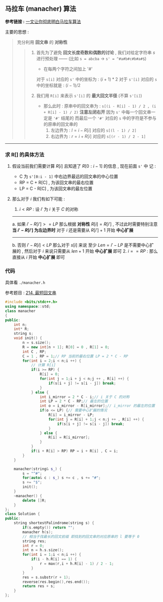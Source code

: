 #

## 马拉车 (manacher) 算法

**参考链接 :** [一文让你彻底明白马拉车算法](https://zhuanlan.zhihu.com/p/70532099)

主要的思想 :

> 充分利用 **回文串** 的 **对称性**
>
>> 1. 首先为了避免 **回文长度奇数和偶数的讨论** , 我们对给定字符串 $s$ 进行预处理 —— (比如 `s = abcba` -> `s' = ^#a#b#c#b#a#$`)
>>      - 在每两个字符之间加上 '#'
>>  
>>      对于 `s[i]` 对应的 `s'` 中的坐标为 : $(i + 1) * 2$
>>      对于 `s'[i]` 对应的 `s` 中的坐标就是 : $(i - 1) / 2$
>>
>> 2. 我们用 `R[i]` 来表示 `s'[i]` 的 **最大回文半径** (不算 `s'[i]`)
>>      - 那么此时 : 原串中的回文串为 : `s[(i - R[i] - 1) / 2 , (i + R[i] - 1) / 2)` **注意左闭右开** 因为 `s'` 中每一个回文串一定是 `'#'` 结尾的 而最后一个 `'#'` 对应的 `s` 中的字符是不参与的原串的回文串的
>>        1. 左边界为 : $l = i - R[i]$ 对应的 `s[(l - 1) / 2]`
>>        2. 右边界为 : $r = i + R[i]$ 对应的 `s[(r - 1) / 2 - 1]`

---

### 求 R[] 的具体方法

1. 假设当前我们需要计算 $R[i]$ 且知道了 $R[0:i-1]$ 的信息 , 现在前面 `s'` 中 记 :
    - C 为 `s'[0:i - 1]` 中右边界最远的回文串的中心位置
    - RP = C + R[C] , 为该回文串的最右位置
    - LP = C - R[C] , 为该回文串的最左位置
2. 那么对于 $i$ 我们有如下可能 :
   1. $i < RP$ : 设 $i'$ 为 $i$ 关于 $C$ 的对称

    ---
      a. 如果 $i' - R[i'] >= LP$ 那么根据 **对称性** $R[i] = R[i']$ , 不过此时需要特别注意 **当 $i' - R[i']$ 为左边界时** 对于 $i$ 还是需要从 $R[i'] + 1$ 开始 **中心扩展**

    ---

      b. 否则 $i' - R[i] < LP$ 那么对于 $s[i]$ 来说 至少 $Len = i' - LP$ 是不需要中心扩展的 , 然后对于 $i$ 来说只需要从 $len + 1$ 开始 **中心扩展** 即可
   2. $i == RP$ : 那么直接从 $i$ 开始 **中心扩展** 即可

### 代码

具体看 `./manacher.h`

参考题目 : [214. 最短回文串](https://leetcode-cn.com/problems/shortest-palindrome/)

```cpp
#include <bits/stdc++.h>
using namespace::std;
class manacher
{
public:
    int n;
    int* R;
    string s;
    void init() {
        n = s.size();
        R = new int[n + 1]; R[0] = 0 , R[1] = 0;
        int C , RP;
        C = 1 , RP = 1;// RP 当前的最右位置 LP = 2 * C - RP
        for(int i = 2;i < n;i ++) {
            // 计算 R[i]
            if(i >= RP) {
                R[i] = 0;
                for(int j = 1;i + j < n;j ++ , R[i] ++) {
                    if(s[i + j] != s[i - j]) break;
                }
            } else {
                int i_mirror = 2 * C - i;// i 关于 C 的对称
                int LP = 2 * C - RP;// 最左的位置
                int o = i_mirror - R[i_mirror];// i_mirror 的最左的位置
                if(o <= LP) {// 需要中心扩展的情况
                    R[i] = i_mirror - LP;
                    for(int j = R[i] + 1;j < n;j ++ , R[i] ++) {
                        if(s[i + j] != s[i - j]) break;
                    }
                } else {
                    R[i] = R[i_mirror];
                }
            }
            if(i + R[i] > RP) RP = i + R[i] , C = i;
        }
    }

    manacher(string& s_) {
        s = "^#";
        for(auto& c : s_) s += c , s += "#";
        s += "$";
        init();
    }
    ~manacher() {
        delete []R;
    }
};
class Solution {
public:
    string shortestPalindrome(string s) {
        if(s.empty()) return "";
        manacher h(s);
        // 相当于找最长的回文前缀 即找到的回文串的对应原串的 l 要等于 0
        string res;
        int r = 0;
        int n = h.s.size();
        for(int i = 1;i < n;i ++) {
            if(i - h.R[i] == 1) {
                r = max(r,i + h.R[i] - 1) / 2 - 1;
            }
        }
        res = s.substr(r + 1);
        reverse(res.begin(),res.end());
        return res + s;
    }
};
```
